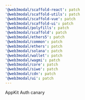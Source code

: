 ```yaml
---
'@web3modal/scaffold-react': patch
'@web3modal/scaffold-utils': patch
'@web3modal/scaffold-vue': patch
'@web3modal/scaffold-ui': patch
'@web3modal/polyfills': patch
'@web3modal/scaffold': patch
'@web3modal/ethers5': patch
'@web3modal/common': patch
'@web3modal/ethers': patch
'@web3modal/solana': patch
'@web3modal/wallet': patch
'@web3modal/wagmi': patch
'@web3modal/core': patch
'@web3modal/siwe': patch
'@web3modal/cdn': patch
'@web3modal/ui': patch
---
```


AppKit Auth canary
